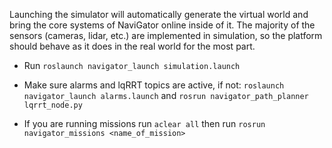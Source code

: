 Launching the simulator will automatically generate the virtual world and bring the core systems of NaviGator online inside of it. The majority of the sensors (cameras, lidar, etc.) are implemented in simulation, so the platform should behave as it does in the real world for the most part.
* Run `roslaunch navigator_launch simulation.launch`
* Make sure alarms and lqRRT topics are active, if not: `roslaunch navigator_launch alarms.launch` and `rosrun navigator_path_planner lqrrt_node.py`

* If you are running missions run `aclear all` then run `rosrun navigator_missions <name_of_mission>`